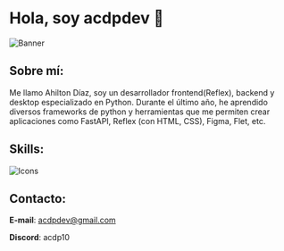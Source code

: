 # Hola, soy acdpdev 👋

![Banner](https://github.com/ACDPDEV/acdpdev/assets/174844847/9cb9302f-f0fd-4045-8636-5c6e0ac73fc6)

## Sobre mí:
Me llamo Ahilton Díaz, soy un desarrollador frontend(Reflex), backend y desktop especializado en Python. Durante el último año, he aprendido diversos frameworks de python y herramientas que me permiten crear aplicaciones como FastAPI, Reflex (con HTML, CSS), Figma, Flet, etc.

## Skills:
![Icons](https://github.com/user-attachments/assets/53a449e4-6f8e-4709-b5ba-5f25ca523e29)


## Contacto:
**E-mail**: acdpdev@gmail.com

**Discord**: acdp10
